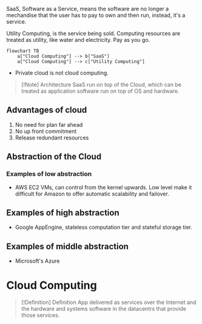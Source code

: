 SaaS, Software as a Service, means the software are no longer a mechandise that the user has to pay to own and then run, instead, it's a service.

Utility Computing, is the service being sold. Computing resources are treated as utility, like water and electricity. Pay as you go.

```mermaid
flowchart TB
	a["Cloud Computing"] --> b["SaaS"]
	a["Cloud Computing"] --> c["Utility Computing"] 
```

- Private cloud is not cloud computing.

>[!Note] Architecture
>SaaS run on top of the Cloud, which can be treated as application software run on top of OS and hardware.

## Advantages of cloud
1. No need for plan far ahead
2. No up front commitment
3. Release redundant resources

## Abstraction of the Cloud

### Examples of low abstraction
- AWS EC2 VMs, can control from the kernel upwards. Low level make it difficult for Amazon to offer automatic scalability and failover.

## Examples of high abstraction
- Google AppEngine, stateless computation tier and stateful storage tier.

## Examples of middle abstraction
- Microsoft's Azure

# Cloud Computing

>[!Definition] Definition
>App delivered as services over the Internet and the hardware and systems software in the datacentrs that provide those services.


